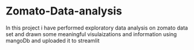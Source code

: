 # Zomato-Data-analysis
In this project i have performed exploratory data analysis on  zomato data set and drawn some meaningful visulaizations and information using mangoDb and uploaded it to streamlit

